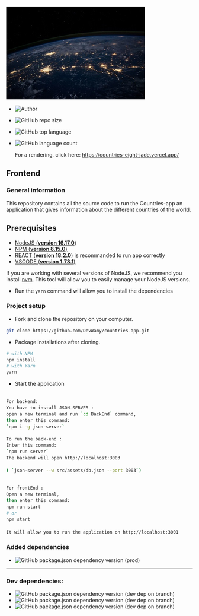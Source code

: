 ![logo](src/assets/img/earth.jpg)


- ![Author](https://img.shields.io/badge/Author-Nadia%20Bolivant-blue)
- ![GitHub repo size](https://img.shields.io/github/repo-size/DevWamy/P12_SportSee?color=blueviolet)
- ![GitHub top language](https://img.shields.io/github/languages/top/DevWamy/P12_SportSee?color=ff64b2)
- ![GitHub language count](https://img.shields.io/github/languages/count/DevWamy/P12_SportSee?color=blueviolet)

  For a rendering, click here: https://countries-eight-jade.vercel.app/

## Frontend

### General information

This repository contains all the source code to run the Countries-app an application that gives information about the different countries of the world.

## Prerequisites

- [NodeJS (**version 16.17.0**)](https://nodejs.org/en/)
- [NPM (**version 8.15.0**)](https://www.npmjs.com/)
- [REACT (**version 18.2.0**)](https://en.reactjs.org/) is recommanded to run app correctly
- [VSCODE (**version 1.73.1**)](https://code.visualstudio.com/)

If you are working with several versions of NodeJS, we recommend you install [nvm](https://github.com/nvm-sh/nvm). This tool will allow you to easily manage your NodeJS versions.


- Run the `yarn` command will allow you to install the dependencies

### Project setup

- Fork and clone the repository on your computer.

````bash
git clone https://github.com/DevWamy/countries-app.git
````

- Package installations after cloning.

```bash
# with NPM
npm install
# with Yarn
yarn
```
- Start the application
 
```bash

For backend:
You have to install JSON-SERVER :
open a new terminal and run `cd BackEnd` command,
then enter this command:
`npm i -g json-server`

To run the back-end :
Enter this command: 
`npm run server`
The backend will open http://localhost:3003

( `json-server --w src/assets/db.json --port 3003`)

```

```bash

For frontEnd :
Open a new terminal,
then enter this command:
npm run start
# or
npm start

It will allow you to run the application on http://localhost:3001

 ```


### Added dependencies

- ![GitHub package.json dependency version (prod)](https://img.shields.io/npm/v/react?color=blueviolet&label=react)

---
### Dev dependencies:

- ![GitHub package.json dependency version (dev dep on branch)](https://img.shields.io/npm/v/sass?color=ff64b2&label=sass)
- ![GitHub package.json dependency version (dev dep on branch)](https://img.shields.io/npm/v/prettier?color=blueviolet&label=prettier)
- ![GitHub package.json dependency version (dev dep on branch)](https://img.shields.io/npm/v/eslint?color=ff64b2&label=eslint)



